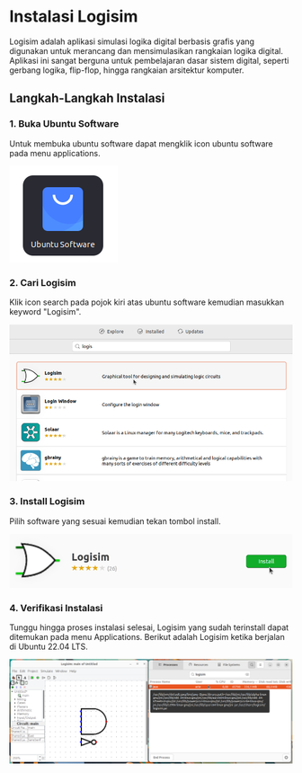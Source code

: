 # Instalasi Logisim
Logisim adalah aplikasi simulasi logika digital berbasis grafis yang digunakan untuk merancang dan mensimulasikan rangkaian logika digital. Aplikasi ini sangat berguna untuk pembelajaran dasar sistem digital, seperti gerbang logika, flip-flop, hingga rangkaian arsitektur komputer.
## Langkah-Langkah Instalasi
### 1. Buka Ubuntu Software
Untuk membuka ubuntu software dapat mengklik icon ubuntu software pada menu applications.

![icon](img/icon_ubuntu_software_small.png)

### 2. Cari Logisim
Klik icon search pada pojok kiri atas ubuntu software kemudian masukkan keyword "Logisim".

![icon](img/Logisim_search.png)


### 3. Install Logisim
Pilih software yang sesuai kemudian tekan tombol install.

![icon](img/Logisim_install.png)


### 4. Verifikasi Instalasi
Tunggu hingga proses instalasi selesai, Logisim yang sudah terinstall dapat ditemukan pada menu Applications.
Berikut adalah Logisim ketika berjalan di Ubuntu 22.04 LTS.

![icon](img/Logisim_run.png)
